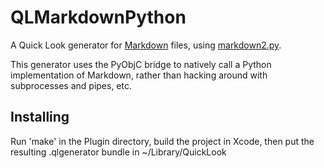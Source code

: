 QLMarkdownPython
================

A Quick Look generator for [Markdown][0] files, using [markdown2.py][1].

[0]: http://daringfireball.net/projects/markdown/
[1]: http://code.google.com/p/python-markdown2/

This generator uses the PyObjC bridge to natively call a Python implementation of Markdown, rather than hacking around with subprocesses and pipes, etc.


Installing
----------

Run 'make' in the Plugin directory, build the project in Xcode, then put the resulting .qlgenerator bundle in ~/Library/QuickLook